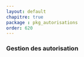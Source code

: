 ```yaml
---
layout: default
chapitre: true
package : pkg_autorisations
order: 620
---
```


### Gestion des autorisation


<!-- TODO laravel-2 : pkg_autorisations - Gestion des actions -->